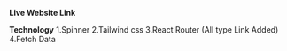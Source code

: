 **Live Website Link**



**Technology**
1.Spinner
2.Tailwind css
3.React Router (All type Link Added)
4.Fetch Data